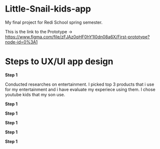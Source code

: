 # Little-Snail-kids-app
My final project for Redi School spring semester.

This is the link to the Prototype ->  https://www.figma.com/file/zFJAz0qHF0hY1I0dn08a6X/First-prototype?node-id=0%3A1


# Steps to UX/UI app design

**Step 1**

Conducted researches on entertainment. I picked top 3 products that i use for my entertainment and i have evaluate my experiece using them. 
I chose youtube kids that my son use. 

**Step 1**

**Step 1**

**Step 1**

**Step 1**

**Step 1**
